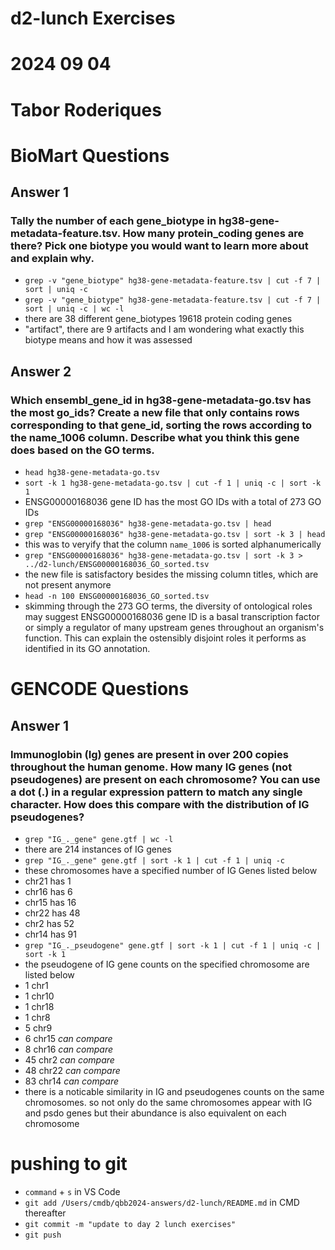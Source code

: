 # d2-lunch Exercises
# 2024 09 04
# Tabor Roderiques


# BioMart Questions
## Answer 1
### Tally the number of each gene_biotype in hg38-gene-metadata-feature.tsv. How many protein_coding genes are there? Pick one biotype you would want to learn more about and explain why.
-  `grep -v "gene_biotype" hg38-gene-metadata-feature.tsv | cut -f 7 | sort | uniq -c`
-  `grep -v "gene_biotype" hg38-gene-metadata-feature.tsv | cut -f 7 | sort | uniq -c | wc -l`
- there are 38 different gene_biotypes 19618 protein coding genes
-  "artifact", there are 9 artifacts and I am wondering what exactly this biotype means and how it was assessed


## Answer 2
### Which ensembl_gene_id in hg38-gene-metadata-go.tsv has the most go_ids? Create a new file that only contains rows corresponding to that gene_id, sorting the rows according to the name_1006 column. Describe what you think this gene does based on the GO terms.

- `head hg38-gene-metadata-go.tsv`
- `sort -k 1 hg38-gene-metadata-go.tsv | cut -f 1 | uniq -c | sort -k 1`
- ENSG00000168036 gene ID has the most GO IDs with a total of 273 GO IDs
- `grep "ENSG00000168036" hg38-gene-metadata-go.tsv | head`
- `grep "ENSG00000168036" hg38-gene-metadata-go.tsv | sort -k 3 | head`
- this was to veryify that the column `name_1006` is sorted alphanumerically
- `grep "ENSG00000168036" hg38-gene-metadata-go.tsv | sort -k 3 > ../d2-lunch/ENSG00000168036_GO_sorted.tsv`
- the new file is satisfactory besides the missing column titles, which are not present anymore
- `head -n 100 ENSG00000168036_GO_sorted.tsv`
- skimming through the 273 GO terms, the diversity of ontological roles may suggest ENSG00000168036 gene ID is a basal transcription factor or simply a regulator of many upstream genes throughout an organism's function. This can explain the ostensibly disjoint roles it performs as identified in its GO annotation. 



# GENCODE Questions
## Answer 1
### Immunoglobin (Ig) genes are present in over 200 copies throughout the human genome. How many IG genes (not pseudogenes) are present on each chromosome? You can use a dot (.) in a regular expression pattern to match any single character. How does this compare with the distribution of IG pseudogenes?
- `grep "IG_._gene" gene.gtf | wc -l`
- there are 214 instances of IG genes
- `grep "IG_._gene" gene.gtf | sort -k 1 | cut -f 1 | uniq -c`
- these chromosomes have a specified number of IG Genes listed below
- chr21 has 1
- chr16 has 6
- chr15 has 16 
- chr22 has 48
- chr2 has 52
- chr14 has 91
- `grep "IG_._pseudogene" gene.gtf | sort -k 1 | cut -f 1 | uniq -c | sort -k 1`
- the pseudogene of IG gene counts on the specified chromosome are listed below
- 1 chr1
- 1 chr10
- 1 chr18
- 1 chr8
- 5 chr9
- 6 chr15 *can compare*
- 8 chr16 *can compare*
- 45 chr2 *can compare*
- 48 chr22 *can compare*
- 83 chr14 *can compare*
- there is a noticable similarity in IG and pseudogenes counts on the same chromosomes. so not only do the same chromosomes appear with IG and psdo genes but their abundance is also equivalent on each chromosome




# pushing to git
-  `command` + `s` in VS Code
- `git add /Users/cmdb/qbb2024-answers/d2-lunch/README.md` in CMD thereafter
- `git commit -m "update to day 2 lunch exercises"` 
- `git push`